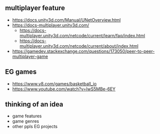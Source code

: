 ## multiplayer feature
- https://docs.unity3d.com/Manual/UNetOverview.html
- https://docs-multiplayer.unity3d.com/
  - https://docs-multiplayer.unity3d.com/netcode/current/learn/faq/index.html
  - https://docs-multiplayer.unity3d.com/netcode/current/about/index.html
- https://gamedev.stackexchange.com/questions/173050/peer-to-peer-multiplayer-game

## EG games
- https://www.y8.com/games/basketball_io
- https://www.youtube.com/watch?v=IwS5MBe-6EY

## thinking of an idea
- game features
- game genres
- other ppls EG projects
